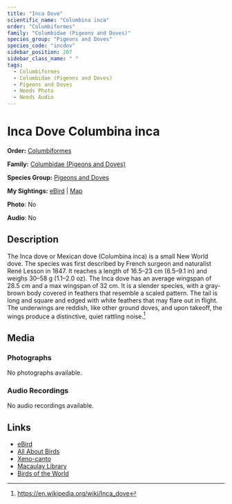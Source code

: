 ```yaml
---
title: "Inca Dove"
scientific_name: "Columbina inca"
order: "Columbiformes"
family: "Columbidae (Pigeons and Doves)"
species_group: "Pigeons and Doves"
species_code: "incdov"
sidebar_position: 207
sidebar_class_name: " "
tags: 
  - Columbiformes
  - Columbidae (Pigeons and Doves)
  - Pigeons and Doves
  - Needs Photo
  - Needs Audio
---
```


# Inca Dove <span className='sci_name'>Columbina inca</span>

**Order:** [Columbiformes](/tags/columbiformes)

**Family:** [Columbidae (Pigeons and Doves)](/tags/columbidae-pigeons-and-doves)

**Species Group:** [Pigeons and Doves](/tags/pigeons-and-doves)

**My Sightings:** [eBird](https://ebird.org/lifelist?r=world&time=life&spp=incdov) | [Map](/map?species_code=incdov)

**Photo**: No 

**Audio**: No

## Description
The Inca dove or Mexican dove (Columbina inca) is a small New World dove. The species was first described by French surgeon and naturalist René Lesson in 1847. It reaches a length of 16.5–23 cm (6.5–9.1 in) and weighs 30–58 g (1.1–2.0 oz). The Inca dove has an average wingspan of 28.5 cm and a max wingspan of 32 cm. It is a slender species, with a gray-brown body covered in feathers that resemble a scaled pattern. The tail is long and square and edged with white feathers that may flare out in flight. The underwings are reddish, like other ground doves, and upon takeoff, the wings produce a distinctive, quiet rattling noise.[^1]

[^1]: https://en.wikipedia.org/wiki/Inca_dove

## Media
### Photographs
No photographs available.

### Audio Recordings
No audio recordings available.

## Links
* [eBird](https://ebird.org/species/incdov) 
* [All About Birds](https://www.allaboutbirds.org/guide/incdov) 
* [Xeno-canto](https://www.xeno-canto.org/species/columbina-inca) 
* [Macaulay Library](https://search.macaulaylibrary.org/catalog?taxonCode=incdov&sort=rating_rank_desc)
* [Birds of the World](https://birdsoftheworld.org/bow/species/incdov)
